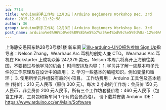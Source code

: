 ```yaml
---
id: 7714
title: Arduino新手工作坊 12月3日｜Arduino Beginners Workshop Dec. 3rd
date: 2015-12-02 11:32:58
author: 36
group: Arduino新手工作坊 12月3日｜Arduino Beginners Workshop Dec. 3rd
post_name: arduino%e6%96%b0%e6%89%8b%e5%b7%a5%e4%bd%9c%e5%9d%8a-12%e6%9c%883%e6%97%a5%ef%bd%9carduino-beginners-workshop-dec-3rd
---
```


上海静安愚园东路28号3号楼1楼 新车间 [![illu-arduino-UNO](http://139.162.84.35/wp-content/uploads/2015/12/illu-arduino-UNO.png)](http://139.162.84.35/wp-content/uploads/2015/12/illu-arduino-UNO.png)[报名参加 Sign Up](http://www.huodongxing.com/event/5311117226000 "立即报名")指导者：Nelson Zhang，Wearhaus Arc 耳机的创始人兼 CTO。Wearhaus Arc 耳机在 Kickstarter 上成功众筹 247,379 美元。Nelson 本周六将离开上海前往美国，不要错过与他学习的机会！ 时间安排及内容： 1. 学习并了解一些基本电子元件的工作原理及在设计中的应用； 2. 学习一些基本的编程知识，例如变量和循环； 3. 使用所学元件组装有趣的小项目。 工作坊费用： Arduino 工具包及基本组件 (特价)：210 元人民币（原价 300 元）。每次 2 小时的工作坊：会员价 150 元人民币，非会员价 200 元人民币。所有三个工作坊套餐价格：460 元人民币（包含工作坊、工具包和新车间 1 个月的会员资格）。 请下载并安装 Arduino IDE：https://www.arduino.cc/en/Main/Software